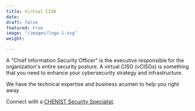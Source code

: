 ```yaml
---
title: Virtual CISO
date: 
draft: false
featured: true
image: "/images/logo-1.svg"
weight: 

---
```

A "Chief Information Security Officer" is the executive responsible for the organization's entire security posture. A virtual CISO (vCISOs) is something that you need to enhance your cybersecurity strategy and infrastructure.

We have the technical expertise and business acumen to help you right away.

Connect with a [CHENIST Security Specialist](https://chen.ist/contact).